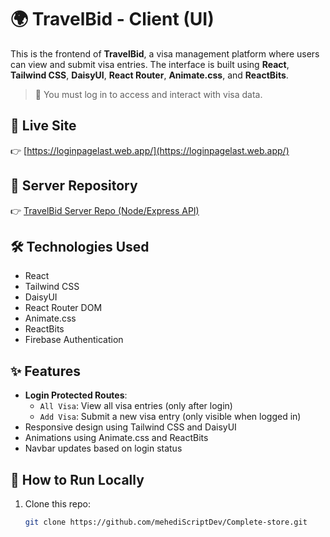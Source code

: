 # 🌍 TravelBid - Client (UI)

This is the frontend of **TravelBid**, a visa management platform where users can view and submit visa entries. The interface is built using **React**, **Tailwind CSS**, **DaisyUI**, **React Router**, **Animate.css**, and **ReactBits**.

> 🔐 You must log in to access and interact with visa data.

## 🚀 Live Site

👉 [https://loginpagelast.web.app/](https://loginpagelast.web.app/)

## 🔗 Server Repository

👉 [TravelBid Server Repo (Node/Express API)](https://github.com/mehediScriptDev/store-server)

## 🛠️ Technologies Used

- React
- Tailwind CSS
- DaisyUI
- React Router DOM
- Animate.css
- ReactBits
- Firebase Authentication

## ✨ Features

- **Login Protected Routes**:
  - `All Visa`: View all visa entries (only after login)
  - `Add Visa`: Submit a new visa entry (only visible when logged in)
- Responsive design using Tailwind CSS and DaisyUI
- Animations using Animate.css and ReactBits
- Navbar updates based on login status

## 🧪 How to Run Locally

1. Clone this repo:
   ```bash
   git clone https://github.com/mehediScriptDev/Complete-store.git
